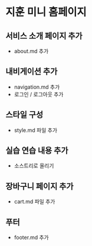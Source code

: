 # 지훈 미니 홈페이지

## 서비스 소개 페이지 추가

- about.md 추가

## 내비게이션 추가

- navigation.md 추가
- 로그인 / 로그아웃 추가

## 스타일 구성

- style.md 파일 추가

## 실습 연습 내용 추가

- 소스트리로 올리기

## 장바구니 페이지 추가

- cart.md 파일 추가

## 푸터

- footer.md 추가
